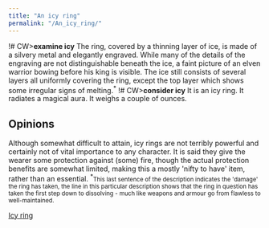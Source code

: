 ```yaml
---
title: "An icy ring"
permalink: "/An_icy_ring/"
---
```


!# CW\>**examine icy**
The ring, covered by a thinning layer of ice, is made of a silvery metal
and
elegantly engraved. While many of the details of the engraving are not
distinguishable beneath the ice, a faint picture of an elven warrior
bowing
before his king is visible. The ice still consists of several layers
all
uniformly covering the ring, except the top layer which shows some
irregular
signs of melting.<sup>\*</sup>
!# CW\>**consider icy**
It is an icy ring.
It radiates a magical aura.
It weighs a couple of ounces.

## Opinions

Although somewhat difficult to attain, icy rings are not terribly
powerful and certainly not of vital importance to any character. It is
said they give the wearer some protection against (some) fire, though
the actual protection benefits are somewhat limited, making this a
mostly 'nifty to have' item, rather than an essential.
<sup>\*</sup><small>This last sentence of the description indicates the
'damage' the ring has taken, the line in this particular description
shows that the ring in question has taken the first step down to
dissolving - much like weapons and armour go from flawless to
well-maintained.</small>

[Icy ring](Category:_Rings "wikilink")